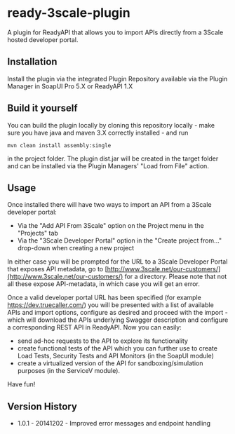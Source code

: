ready-3scale-plugin
===================

A plugin for ReadyAPI that allows you to import APIs directly from a 3Scale hosted developer portal. 

Installation
------------

Install the plugin via the integrated Plugin Repository available via the Plugin Manager in SoapUI Pro 5.X or ReadyAPI 1.X


Build it yourself
-----------------

You can build the plugin locally by cloning this repository locally - make sure you have java and maven 3.X correctly 
installed - and run 

```mvn clean install assembly:single```

in the project folder. The plugin dist.jar will be created in the target folder and can be installed via the 
Plugin Managers' "Load from File" action. 

Usage
-----

Once installed there will have two ways to import an API from a 3Scale developer portal:

* Via the "Add API From 3Scale" option on the Project menu in the "Projects" tab
* Via the "3Scale Developer Portal" option in the "Create project from..." drop-down when creating a new project

In either case you will be prompted for the URL to a 3Scale Developer Portal that exposes API metadata, go to 
[http://www.3scale.net/our-customers/](http://www.3scale.net/our-customers/) for a directory. Please note that not
all these expose API-metadata, in which case you will get an error.

Once a valid developer portal URL has been specified (for example https://dev.truecaller.com/) you will be presented
with a list of available APIs and import options, configure as desired and proceed with the import - which will download
the APIs underlying Swagger description and configure a corresponding REST API in ReadyAPI. Now you can easily:

* send ad-hoc requests to the API to explore its functionality
* create functional tests of the API which you can further use to create Load Tests, Security Tests and API Monitors 
(in the SoapUI module)
* create a virtualized version of the API for sandboxing/simulation purposes (in the ServiceV module).

Have fun!

Version History
---------------

*  1.0.1 - 20141202 - Improved error messages and endpoint handling


